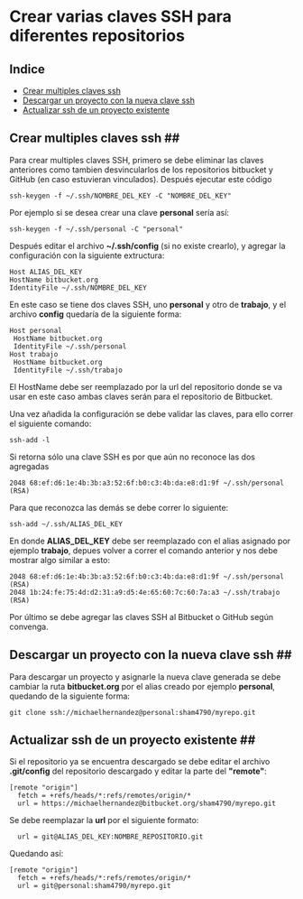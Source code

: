 # Crear varias claves SSH para diferentes repositorios #

## Indice ##
 * [Crear multiples claves ssh](#title1)
 * [Descargar un proyecto con la nueva clave ssh](#title2)
 * [Actualizar ssh de un proyecto existente](#title3)

## Crear multiples claves ssh <a id="title1"></a>##

Para crear multiples claves SSH, primero se debe eliminar las claves anteriores como tambien desvincularlos de los repositorios bitbucket y GitHub (en caso estuvieran vinculados).
Después ejecutar este código

```
ssh-keygen -f ~/.ssh/NOMBRE_DEL_KEY -C "NOMBRE_DEL_KEY"
```
Por ejemplo si se desea crear una clave **personal** sería así:

```
ssh-keygen -f ~/.ssh/personal -C "personal"
```
Después editar el archivo **~/.ssh/config** (si no existe crearlo), y agregar la configuración con la siguiente extructura:
```
Host ALIAS_DEL_KEY
HostName bitbucket.org
IdentityFile ~/.ssh/NOMBRE_DEL_KEY
```
En este caso se tiene dos claves SSH, uno **personal** y otro de **trabajo**, y el archivo **config** quedaría de la siguiente forma:
```
Host personal
 HostName bitbucket.org
 IdentityFile ~/.ssh/personal
Host trabajo
 HostName bitbucket.org
 IdentityFile ~/.ssh/trabajo
```
El HostName debe ser reemplazado por la url del repositorio donde se va usar en este caso ambas claves serán para el repositorio de Bitbucket.

Una vez añadida la configuración se debe validar las claves, para ello correr el siguiente comando:
```
ssh-add -l
```
Si retorna sólo una clave SSH es por que aún no reconoce las dos agregadas
```
2048 68:ef:d6:1e:4b:3b:a3:52:6f:b0:c3:4b:da:e8:d1:9f ~/.ssh/personal (RSA)
```
Para que reconozca las demás se debe correr lo siguiente:
```
ssh-add ~/.ssh/ALIAS_DEL_KEY
```
En donde **ALIAS_DEL_KEY** debe ser reemplazado con el alias asignado por ejemplo **trabajo**, depues volver a correr el comando anterior y nos debe mostrar algo similar a esto:
```
2048 68:ef:d6:1e:4b:3b:a3:52:6f:b0:c3:4b:da:e8:d1:9f ~/.ssh/personal (RSA)
2048 1b:24:fe:75:4d:d2:31:a9:d5:4e:65:60:7c:60:7a:a3 ~/.ssh/trabajo (RSA)
```
Por último se debe agregar las claves SSH al Bitbucket o GitHub según convenga.

## Descargar un proyecto con la nueva clave ssh <a id="title2"></a>##
Para descargar un proyecto y asignarle la nueva clave generada se debe cambiar la ruta **bitbucket.org** por el alias creado por ejemplo **personal**, quedando de la siguiente forma:
```
git clone ssh://michaelhernandez@personal:sham4790/myrepo.git
```

## Actualizar ssh de un proyecto existente <a id="title3"></a>##
Si el repositorio ya se encuentra descargado se debe editar el archivo **.git/config** del repositorio descargado y editar la parte del **"remote"**:
```
[remote "origin"]
  fetch = +refs/heads/*:refs/remotes/origin/*
  url = https://michaelhernandez@bitbucket.org/sham4790/myrepo.git
```
Se debe reemplazar la **url** por el siguiente formato:
```
  url = git@ALIAS_DEL_KEY:NOMBRE_REPOSITORIO.git
```
Quedando así:
```
[remote "origin"]
  fetch = +refs/heads/*:refs/remotes/origin/*
  url = git@personal:sham4790/myrepo.git
```

